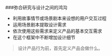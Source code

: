 ###弥合研究与设计之间的鸿沟
- 利用故事情节或场景剧本来设想的用户交互过程
- 运用场景剧本提取设计需求
- 依次使用这些需求来定义产品的基本交互需求
- 在这个框架中不断增加设计细节

>设计产品行为前，首先定义产品会做什么。



